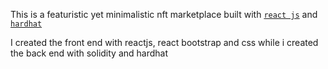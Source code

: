 This is a featuristic yet minimalistic nft marketplace built with [`react js`]('https://reactjs.org/') and [`hardhat`]('https://hardhat.org/')

I created the front end with reactjs, react bootstrap and css while i created the back end with solidity and hardhat